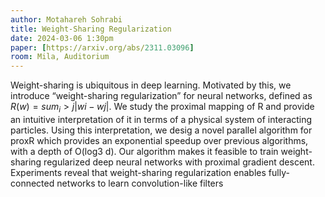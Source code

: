 ```yaml
---
author: Motahareh Sohrabi
title: Weight-Sharing Regularization
date: 2024-03-06 1:30pm
paper: [https://arxiv.org/abs/2311.03096]
room: Mila, Auditorium
---
```


Weight-sharing is ubiquitous in deep learning. Motivated by this, we introduce “weight-sharing regularization” for neural networks, defined as
$R(w) = sum_i>j |wi − wj |$. We study the proximal mapping of R and provide an intuitive interpretation of it in terms of a physical system of interacting particles. Using this interpretation, we desig a novel parallel algorithm for proxR which provides an exponential speedup over previous algorithms, with a depth of O(log3 d). Our algorithm makes it feasible to train weight-sharing regularized deep neural networks with proximal gradient descent. Experiments reveal that weight-sharing regularization enables fully-connected networks to learn convolution-like filters